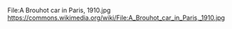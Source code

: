 
File:A Brouhot car in Paris, 1910.jpg
https://commons.wikimedia.org/wiki/File:A_Brouhot_car_in_Paris,_1910.jpg
